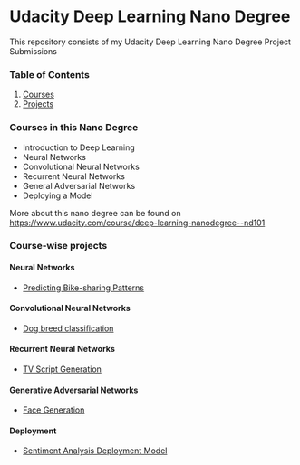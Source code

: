 # Udacity Deep Learning Nano Degree 
This repository consists of my Udacity Deep Learning Nano Degree Project Submissions

### Table of Contents

1. [Courses](#courses)
2. [Projects](#projects)


### Courses in this Nano Degree<a name="courses"></a>
- Introduction to Deep Learning
- Neural Networks
- Convolutional Neural Networks
- Recurrent Neural Networks
- General Adversarial Networks
- Deploying a Model

More about this nano degree can be found on https://www.udacity.com/course/deep-learning-nanodegree--nd101

### Course-wise projects<a name="projects"></a>
#### Neural Networks
- [Predicting Bike-sharing Patterns](https://github.com/chaitanyakasaraneni/udacity_deeplearning_nanodegee/tree/master/project-bikesharing)
#### Convolutional Neural Networks
- [Dog breed classification](https://github.com/chaitanyakasaraneni/udacity_deeplearning_nanodegee/tree/master/project-dog-classification)
#### Recurrent Neural Networks
- [TV Script Generation](https://github.com/chaitanyakasaraneni/udacity_deeplearning_nanodegee/tree/master/project-tv-script-generation)
#### Generative Adversarial Networks
- [Face Generation](https://github.com/chaitanyakasaraneni/udacity_deeplearning_nanodegee/tree/master/project-face-generation)
#### Deployment
- [Sentiment Analysis Deployment Model](https://github.com/chaitanyakasaraneni/udacity_deeplearning_nanodegee/tree/master/dlnd_deployment_project)
